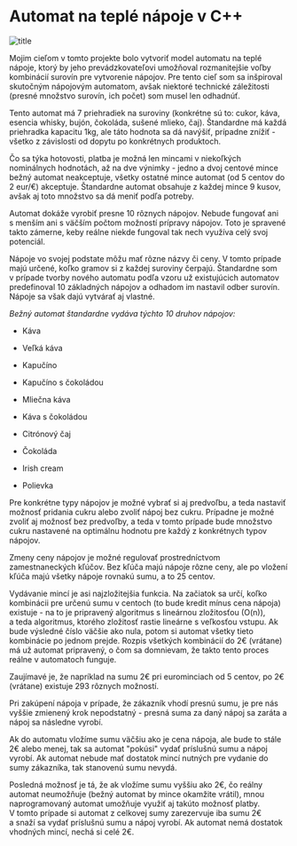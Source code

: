 # Automat na teplé nápoje v C++

![title](https://www.mistik.space/images/portfolio/5.jpg)

Mojim cieľom v tomto projekte bolo vytvoriť model automatu na teplé
nápoje, ktorý by jeho prevádzkovateľovi umožňoval rozmanitejšie voľby
kombinácií surovín pre vytvorenie nápojov. Pre tento cieľ som sa
inšpiroval skutočným nápojovým automatom, avšak niektoré technické
záležitosti (presné množstvo surovín, ich počet) som musel len odhadnúť.

Tento automat má 7 priehradiek na suroviny (konkrétne sú to: cukor,
káva, esencia whisky, bujón, čokoláda, sušené mlieko, čaj). Štandardne
má každá priehradka kapacitu 1kg, ale táto hodnota sa dá navýšiť,
prípadne znížiť - všetko z závislosti od dopytu po konkrétnych
produktoch.

Čo sa týka hotovosti, platba je možná len mincami v niekoľkých
nominálnych hodnotách, až na dve výnimky - jedno a dvoj centové mince
bežný automat neakceptuje, všetky ostatné mince automat (od 5 centov do
2 eur/€) akceptuje. Štandardne automat obsahuje z každej mince 9 kusov,
avšak aj toto množstvo sa dá meniť podľa potreby.

Automat dokáže vyrobiť presne 10 rôznych nápojov. Nebude fungovať ani
s menším ani s väčším počtom možností prípravy nápojov. Toto je spravené
takto zámerne, keby reálne niekde fungoval tak nech využíva celý svoj
potenciál.

Nápoje vo svojej podstate môžu mať rôzne názvy či ceny. V tomto prípade
majú určené, koľko gramov si z každej suroviny čerpajú. Štandardne som
v prípade tvorby nového automatu podľa vzoru už existujúcich automatov
predefinoval 10 základných nápojov a odhadom im nastavil odber surovín.
Nápoje sa však dajú vytvárať aj vlastné.

*Bežný automat štandardne vydáva týchto 10 druhov nápojov:*

-   Káva

-   Veľká káva

-   Kapučíno

-   Kapučíno s čokoládou

-   Mliečna káva

-   Káva s čokoládou

-   Citrónový čaj

-   Čokoláda

-   Irish cream

-   Polievka

Pre konkrétne typy nápojov je možné vybrať si aj predvoľbu, a teda
nastaviť možnosť pridania cukru alebo zvoliť nápoj bez cukru. Prípadne
je možné zvoliť aj možnosť bez predvoľby, a teda v tomto prípade bude
množstvo cukru nastavené na optimálnu hodnotu pre každý z konkrétnych
typov nápojov.

Zmeny ceny nápojov je možné regulovať prostredníctvom zamestnaneckých
kľúčov. Bez kľúča majú nápoje rôzne ceny, ale po vložení kľúča majú
všetky nápoje rovnakú sumu, a to 25 centov.

Vydávanie mincí je asi najzložitejšia funkcia. Na začiatok sa určí,
koľko kombinácii pre určenú sumu v centoch (to bude kredit mínus cena
nápoja) existuje - na to je pripravený algoritmus s lineárnou
zložitosťou (O(n)), a teda algoritmus, ktorého zložitosť rastie lineárne
s veľkosťou vstupu. Ak bude výsledné číslo väčšie ako nula, potom si
automat všetky tieto kombinácie po jednom prejde. Rozpis všetkých
kombinácií do 2€ (vrátane) má už automat pripravený, o čom sa domnievam,
že takto tento proces reálne v automatoch funguje.

Zaujímavé je, že napríklad na sumu 2€ pri eurominciach od 5 centov, po
2€ (vrátane) existuje 293 rôznych možností.

Pri zakúpení nápoja v prípade, že zákazník vhodí presnú sumu, je pre nás
vyššie zmienený krok nepodstatný - presná suma za daný nápoj sa zaráta a
nápoj sa následne vyrobí.

Ak do automatu vložíme sumu väčšiu ako je cena nápoja, ale bude to stále
2€ alebo menej, tak sa automat "pokúsi" vydať príslušnú sumu a nápoj
vyrobí. Ak automat nebude mať dostatok mincí nutných pre vydanie do sumy
zákazníka, tak stanovenú sumu nevydá.

Posledná možnosť je tá, že ak vložíme sumu vyššiu ako 2€, čo reálny
automat neumožňuje (bežný automat by mince okamžite vrátil), mnou
naprogramovaný automat umožňuje využiť aj takúto možnosť platby. V tomto
prípade si automat z celkovej sumy zarezervuje iba sumu 2€ a snaží sa
vydať príslušnú sumu a nápoj vyrobí. Ak automat nemá dostatok vhodných
mincí, nechá si celé 2€.
